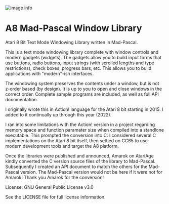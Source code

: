 ![image info](./A8MadPascalLibRefBanner.png)

# A8 Mad-Pascal Window Library
Atari 8 Bit Text Mode Windowing Library written in Mad-Pascal.

This is a text mode windowing library complete with window controls and modern gadgets (widgets).  The gadgets allow you to build input forms that use buttons, radio buttons, input strings (with scrolled lengths and type restrictions), check boxes, progress bars, etc.  This allows you to build applications with "modern"-ish interfaces.  

The windowing system preserves the contents under a window, but is not z-order based (by design).  It is up to you to open and close windows in the correct order.  Complete sample programs are included, as well as full API documentation.

I originally wrote this in Action! language for the Atari 8 bit starting in 2015.  I added to it continually up through this year (2022).

I ran into some limitations with the Action! version in a project regarding memory space and function paramater size when compiled into a standlone executable.  This prompted the conversion into C.   I considered several C implementations on the Atari 8 bit itself, then settled on CC65 to use modern development tools and target the A8 platform.

Once the libraries were published and announced, Amarok on AtariAge kindly converted the C version source files of the library to Mad-Pascal.  Subsequently I created an API document to match the others for the Mad-Pascal version.  The Mad-Pascal version would not be here if it were not for Amarok!  Thank you Amarok for the conversion!

License: GNU General Public License v3.0

See the LICENSE file for full license information.
